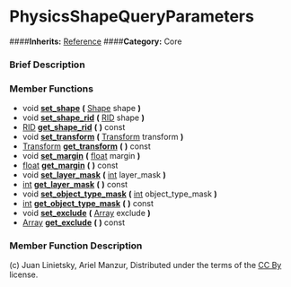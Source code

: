 #  PhysicsShapeQueryParameters  
####**Inherits:** [Reference](class_reference)
####**Category:** Core

###  Brief Description  


###  Member Functions 
  * void  **[set&#95;shape](#set_shape)**  **(** [Shape](class_shape) shape  **)**
  * void  **[set&#95;shape&#95;rid](#set_shape_rid)**  **(** [RID](class_rid) shape  **)**
  * [RID](class_rid)  **[get&#95;shape&#95;rid](#get_shape_rid)**  **(** **)** const
  * void  **[set&#95;transform](#set_transform)**  **(** [Transform](class_transform) transform  **)**
  * [Transform](class_transform)  **[get&#95;transform](#get_transform)**  **(** **)** const
  * void  **[set&#95;margin](#set_margin)**  **(** [float](class_float) margin  **)**
  * [float](class_float)  **[get&#95;margin](#get_margin)**  **(** **)** const
  * void  **[set&#95;layer&#95;mask](#set_layer_mask)**  **(** [int](class_int) layer_mask  **)**
  * [int](class_int)  **[get&#95;layer&#95;mask](#get_layer_mask)**  **(** **)** const
  * void  **[set&#95;object&#95;type&#95;mask](#set_object_type_mask)**  **(** [int](class_int) object_type_mask  **)**
  * [int](class_int)  **[get&#95;object&#95;type&#95;mask](#get_object_type_mask)**  **(** **)** const
  * void  **[set&#95;exclude](#set_exclude)**  **(** [Array](class_array) exclude  **)**
  * [Array](class_array)  **[get&#95;exclude](#get_exclude)**  **(** **)** const

###  Member Function Description  


(c) Juan Linietsky, Ariel Manzur, Distributed under the terms of the [CC By](https://creativecommons.org/licenses/by/3.0/legalcode) license.
